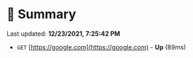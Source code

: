 # 📖 Summary
Last updated: **12/23/2021, 7:25:42 PM**

- `GET` [https://google.com](https://google.com) - **Up** (89ms)
